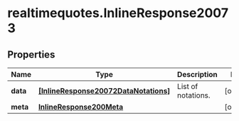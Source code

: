# realtimequotes.InlineResponse20073

## Properties

Name | Type | Description | Notes
------------ | ------------- | ------------- | -------------
**data** | [**[InlineResponse20072DataNotations]**](InlineResponse20072DataNotations.md) | List of notations. | [optional] 
**meta** | [**InlineResponse200Meta**](InlineResponse200Meta.md) |  | [optional] 


